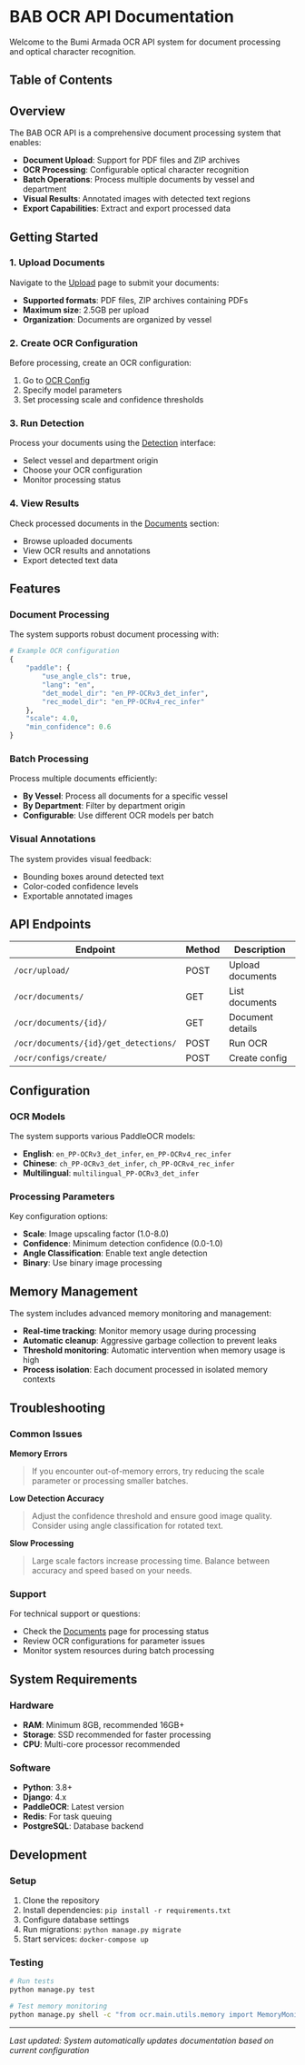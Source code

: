 # BAB OCR API Documentation

Welcome to the Bumi Armada OCR API system for document processing and optical character recognition.

## Table of Contents

## Overview

The BAB OCR API is a comprehensive document processing system that enables:

- **Document Upload**: Support for PDF files and ZIP archives
- **OCR Processing**: Configurable optical character recognition 
- **Batch Operations**: Process multiple documents by vessel and department
- **Visual Results**: Annotated images with detected text regions
- **Export Capabilities**: Extract and export processed data

## Getting Started

### 1. Upload Documents

Navigate to the [Upload](/ocr/upload) page to submit your documents:

- **Supported formats**: PDF files, ZIP archives containing PDFs
- **Maximum size**: 2.5GB per upload
- **Organization**: Documents are organized by vessel

### 2. Create OCR Configuration

Before processing, create an OCR configuration:

1. Go to [OCR Config](/ocr/configs/create/)
2. Specify model parameters
3. Set processing scale and confidence thresholds

### 3. Run Detection

Process your documents using the [Detection](/ocr/documents/detect/by_origin/) interface:

- Select vessel and department origin
- Choose your OCR configuration
- Monitor processing status

### 4. View Results

Check processed documents in the [Documents](/ocr/documents/) section:

- Browse uploaded documents
- View OCR results and annotations
- Export detected text data

## Features

### Document Processing

The system supports robust document processing with:

```python
# Example OCR configuration
{
    "paddle": {
        "use_angle_cls": true,
        "lang": "en",
        "det_model_dir": "en_PP-OCRv3_det_infer",
        "rec_model_dir": "en_PP-OCRv4_rec_infer"
    },
    "scale": 4.0,
    "min_confidence": 0.6
}
```

### Batch Processing

Process multiple documents efficiently:

- **By Vessel**: Process all documents for a specific vessel
- **By Department**: Filter by department origin
- **Configurable**: Use different OCR models per batch

### Visual Annotations

The system provides visual feedback:

- Bounding boxes around detected text
- Color-coded confidence levels
- Exportable annotated images

## API Endpoints

| Endpoint | Method | Description |
|----------|--------|-------------|
| `/ocr/upload/` | POST | Upload documents |
| `/ocr/documents/` | GET | List documents |
| `/ocr/documents/{id}/` | GET | Document details |
| `/ocr/documents/{id}/get_detections/` | POST | Run OCR |
| `/ocr/configs/create/` | POST | Create config |

## Configuration

### OCR Models

The system supports various PaddleOCR models:

- **English**: `en_PP-OCRv3_det_infer`, `en_PP-OCRv4_rec_infer`
- **Chinese**: `ch_PP-OCRv3_det_infer`, `ch_PP-OCRv4_rec_infer`
- **Multilingual**: `multilingual_PP-OCRv3_det_infer`

### Processing Parameters

Key configuration options:

- **Scale**: Image upscaling factor (1.0-8.0)
- **Confidence**: Minimum detection confidence (0.0-1.0)
- **Angle Classification**: Enable text angle detection
- **Binary**: Use binary image processing

## Memory Management

The system includes advanced memory monitoring and management:

- **Real-time tracking**: Monitor memory usage during processing
- **Automatic cleanup**: Aggressive garbage collection to prevent leaks
- **Threshold monitoring**: Automatic intervention when memory usage is high
- **Process isolation**: Each document processed in isolated memory contexts

## Troubleshooting

### Common Issues

**Memory Errors**
> If you encounter out-of-memory errors, try reducing the scale parameter or processing smaller batches.

**Low Detection Accuracy**
> Adjust the confidence threshold and ensure good image quality. Consider using angle classification for rotated text.

**Slow Processing**
> Large scale factors increase processing time. Balance between accuracy and speed based on your needs.

### Support

For technical support or questions:

- Check the [Documents](/ocr/documents/) page for processing status
- Review OCR configurations for parameter issues
- Monitor system resources during batch processing

## System Requirements

### Hardware
- **RAM**: Minimum 8GB, recommended 16GB+
- **Storage**: SSD recommended for faster processing
- **CPU**: Multi-core processor recommended

### Software
- **Python**: 3.8+
- **Django**: 4.x
- **PaddleOCR**: Latest version
- **Redis**: For task queuing
- **PostgreSQL**: Database backend

## Development

### Setup
1. Clone the repository
2. Install dependencies: `pip install -r requirements.txt`
3. Configure database settings
4. Run migrations: `python manage.py migrate`
5. Start services: `docker-compose up`

### Testing
```bash
# Run tests
python manage.py test

# Test memory monitoring
python manage.py shell -c "from ocr.main.utils.memory import MemoryMonitor; m = MemoryMonitor('test'); print('Memory monitoring working!')"
```

---

*Last updated: System automatically updates documentation based on current configuration*